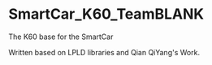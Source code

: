 # SmartCar_K60_TeamBLANK
The K60 base for the SmartCar

Written based on LPLD libraries and Qian QiYang's Work.
